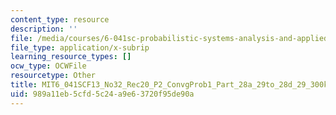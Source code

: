 ```yaml
---
content_type: resource
description: ''
file: /media/courses/6-041sc-probabilistic-systems-analysis-and-applied-probability-fall-2013/989a11eb5cfd5c24a9e63720f95de90a_MIT6_041SCF13_No32_Rec20_P2_ConvgProb1_Part_28a_29to_28d_29_300k.vtt
file_type: application/x-subrip
learning_resource_types: []
ocw_type: OCWFile
resourcetype: Other
title: MIT6_041SCF13_No32_Rec20_P2_ConvgProb1_Part_28a_29to_28d_29_300k.srt
uid: 989a11eb-5cfd-5c24-a9e6-3720f95de90a
---
```

